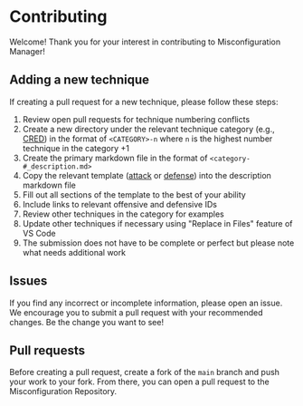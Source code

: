 # Contributing

Welcome! Thank you for your interest in contributing to Misconfiguration Manager!

## Adding a new technique
If creating a pull request for a new technique, please follow these steps:

1. Review open pull requests for technique numbering conflicts
2. Create a new directory under the relevant technique category (e.g., [CRED](./attack-techniques/CRED/)) in the format of `<CATEGORY>-n` where `n` is the highest number technique in the category +1
3. Create the primary markdown file in the format of `<category-#_description.md>`
4. Copy the relevant template ([attack](./attack-techniques/_attack-template.md) or [defense](./defense-techniques/_defense-techniques-list.md)) into the description markdown file
5. Fill out all sections of the template to the best of your ability
6. Include links to relevant offensive and defensive IDs
7. Review other techniques in the category for examples
8. Update other techniques if necessary using "Replace in Files" feature of VS Code
9. The submission does not have to be complete or perfect but please note what needs additional work


## Issues
If you find any incorrect or incomplete information, please open an issue. We encourage you to submit a pull request with your recommended changes. Be the change you want to see!

## Pull requests
Before creating a pull request, create a fork of the `main` branch and push your work to your fork. From there, you can open a pull request to the Misconfiguration Repository.

